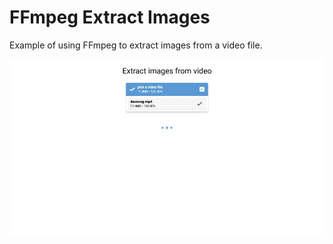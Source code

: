 # FFmpeg Extract Images
Example of using FFmpeg to extract images from a video file.

![Screenshot](screenshot.webp)
